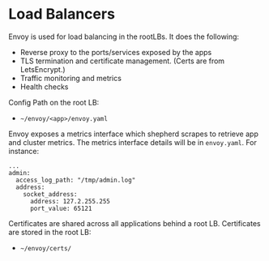 # Load Balancers

Envoy is used for load balancing in the rootLBs. It does the following:
  * Reverse proxy to the ports/services exposed by the apps
  * TLS termination and certificate management. (Certs are from LetsEncrypt.)
  * Traffic monitoring and metrics
  * Health checks

Config Path on the root LB:
  * `~/envoy/<app>/envoy.yaml`

Envoy exposes a metrics interface which shepherd scrapes to retrieve app and
cluster metrics. The metrics interface details will be in `envoy.yaml`. For
instance:

```
...
admin:
  access_log_path: "/tmp/admin.log"
  address:
    socket_address:
      address: 127.2.255.255
      port_value: 65121
```

Certificates are shared across all applications behind a root LB.  Certificates
are stored in the root LB:
  * `~/envoy/certs/`

